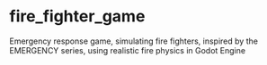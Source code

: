 # fire_fighter_game
Emergency response game, simulating fire fighters, inspired by the EMERGENCY series, using realistic fire physics in Godot Engine
